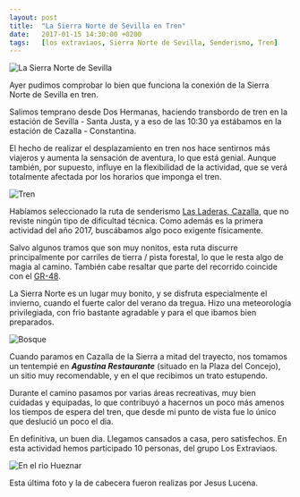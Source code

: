 ```yaml
---
layout: post
title:  "La Sierra Norte de Sevilla en Tren"
date:   2017-01-15 14:30:00 +0200
tags:	[los extraviaos, Sierra Norte de Sevilla, Senderismo, Tren]
---
```


![La Sierra Norte de Sevilla][sierra_norte01]

Ayer pudimos comprobar lo bien que funciona la conexión de la Sierra Norte
de Sevilla en tren.

Salimos temprano desde Dos Hermanas, haciendo transbordo de tren en la estación
de Sevilla - Santa Justa, y a eso de las 10:30 ya estábamos en la estación
de Cazalla - Constantina.

<!--more-->

El hecho de realizar el desplazamiento en tren nos hace sentirnos más viajeros
y aumenta la sensación de aventura, lo que está genial.
Aunque también, por supuesto, influye en la flexibilidad de la actividad, que
se verá totalmente afectada por los horarios que imponga el tren.

![Tren][sierra_norte03]

Habíamos seleccionado la ruta de senderismo [Las Laderas, Cazalla][ruta],
que no reviste ningún tipo de dificultad técnica. Como además es la primera
actividad del año 2017, buscábamos algo poco exigente físicamente.

Salvo algunos tramos que son muy nonitos, esta ruta discurre principalmente
por carriles de tierra / pista forestal, lo que le resta algo de magia al
camino. También cabe resaltar que parte del recorrido coincide con
el [GR-48][gr48].

La Sierra Norte es un lugar muy bonito, y se disfruta especialmente el invierno,
cuando el fuerte calor del verano da tregua. Hizo una meteorología
privilegiada, con frio bastante agradable y para el que ibamos bien preparados.

![Bosque][sierra_norte04]

Cuando paramos en Cazalla de la Sierra a mitad del trayecto, nos tomamos un
tentempié en ***Agustina Restaurante*** (situado en la Plaza del Concejo),
un sitio muy recomendable, y en el que recibimos un trato estupendo.

Durante el camino pasamos por varias áreas recreativas, muy bien cuidadas y
equipadas, lo que contribuyó a hacernos un poco más amenos los tiempos de
espera del tren, que desde mi punto de vista fue lo único que deslució un
poco el dia.

En definitiva, un buen dia. Llegamos cansados a casa, pero satisfechos.
En esta actividad hemos participado 10 personas, del grupo Los Extraviaos.

![En el rio Hueznar][sierra_norte02]

Esta última foto y la de cabecera fueron realizas por Jesus Lucena.

[ruta]:				https://es.wikiloc.com/wikiloc/view.do?id=6305340
[gr48]:				http://senderogr48.sierramorena.com/
[sierra_norte01]:		{{site.url}}/assets/sierra_norte_sevilla01.png
[sierra_norte02]:		{{site.url}}/assets/sierra_norte_sevilla02.png
[sierra_norte03]:		{{site.url}}/assets/sierra_norte_sevilla03.png
[sierra_norte04]:		{{site.url}}/assets/sierra_norte_sevilla04.png

